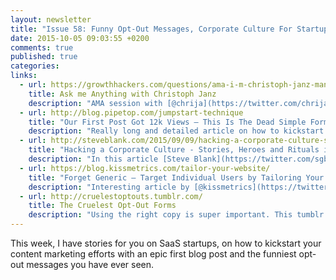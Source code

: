 ```yaml
---
layout: newsletter
title: "Issue 58: Funny Opt-Out Messages, Corporate Culture For Startups"
date: 2015-10-05 09:03:55 +0200
comments: true
published: true
categories:
links:
  - url: https://growthhackers.com/questions/ama-i-m-christoph-janz-managing-partner-at-point-nine-capital-author-of-the-angel-vc-blog
    title: Ask me Anything with Christoph Janz
    description: "AMA session with [@chrija](https://twitter.com/chrija) on what makes SaaS companies successful, benefits and challenges for European SaaS companies and more."
  - url: http://blog.pipetop.com/jumpstart-technique
    title: "Our First Post Got 12k Views – This Is The Dead Simple Formula"
    description: "Really long and detailed article on how to kickstart your content marketing efforts. Your first blog post should be epic, and generate a significant amount of traction. This article by [@jmarovt](https://twitter.com/jmarovt) goes through how to test, once and for all, if content marketing is a viable option for your business."
  - url: http://steveblank.com/2015/09/09/hacking-a-corporate-culture-stories-heroes-and-rituals-in-startups-and-companies/
    title: "Hacking a Corporate Culture - Stories, Heroes and Rituals in Startups and Companies"
    description: "In this article [Steve Blank](https://twitter.com/sgblank) discusses the impact of corporate culture on innovation and startup success. Main lesson: if you are a growing startup, you not only need to invest in building a product or service, you need to develop a corporate culture for your team as well."
  - url: https://blog.kissmetrics.com/tailor-your-website/
    title: "Forget Generic – Target Individual Users by Tailoring Your Website"
    description: "Interesting article by [@kissmetrics](https://twitter.com/kissmetrics). Why show the same website to all visitors? Why not adapt and personalize your website based on sociodemographics?"
  - url: http://cruelestoptouts.tumblr.com/
    title: The Cruelest Opt-Out Forms
    description: "Using the right copy is super important. This tumblr shows lots and lots of examples of opt-out messages seen on email subscription forms. I'm sure you'll find them both funny and inspirational."
---
```

This week, I have stories for you on SaaS startups, on how to kickstart your content marketing efforts with an epic first blog post and the funniest opt-out messages you have ever seen.
